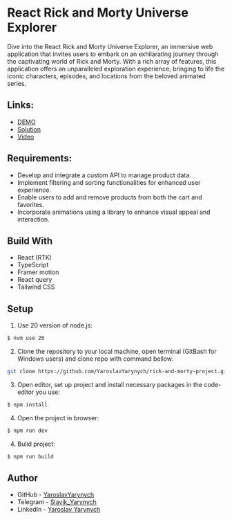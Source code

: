 # React Rick and Morty Universe Explorer

Dive into the React Rick and Morty Universe Explorer, an immersive web application that invites users to embark on an exhilarating journey through the captivating world of Rick and Morty. With a rich array of features, this application offers an unparalleled exploration experience, bringing to life the iconic characters, episodes, and locations from the beloved animated series.

## Links:

- [DEMO](https://yaroslavyarynych.github.io/rick-and-morty-project/)
- [Solution](https://github.com/YaroslavYarynych/rick-and-morty-project.git)
- [Video]()

## Requirements:

- Develop and integrate a custom API to manage product data.
- Implement filtering and sorting functionalities for enhanced user experience.
- Enable users to add and remove products from both the cart and favorites.
- Incorporate animations using a library to enhance visual appeal and interaction.

## Build With

- React (RTK)
- TypeScript
- Framer motion
- React query
- Tailwind CSS

## Setup

1. Use 20 version of node.js: <br>

```sh
$ nvm use 20
```

2. Clone the repository to your local machine, open terminal (GitBash for Windows users) and clone repo with command bellow:

```sh
git clone https://github.com/YaroslavYarynych/rick-and-morty-project.git
```

3. Open editor, set up project and install necessary packages in the code-editor you use:

```sh
$ npm install
```

4. Open the project in browser:

```sh
$ npm run dev
```

4. Bulid project:

```sh
$ npm run build
```

## Author

- GitHub - [YaroslavYarynych](https://github.com/YaroslavYarynych)
- Telegram - [Slavik_Yarynych](https://t.me/Slavik_Yarynych)
- LinkedIn - [Yaroslav Yarynych](https://www.linkedin.com/in/yaroslav-yarynych-87856722a/)
